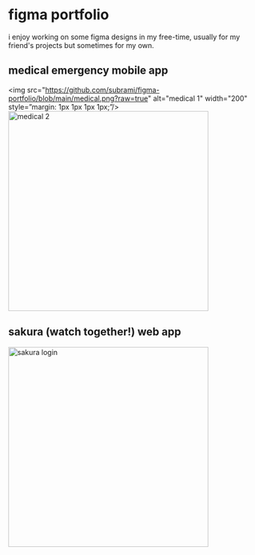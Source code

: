 # figma portfolio

i enjoy working on some figma designs in my free-time, usually for my friend's projects but sometimes for my own.


## medical emergency mobile app

<img src="https://github.com/subrami/figma-portfolio/blob/main/medical.png?raw=true" alt="medical 1" width="200" style=”margin: 1px 1px 1px 1px;”/>  <img src="https://github.com/subrami/figma-portfolio/blob/main/medical%20(1).png" alt="medical 2" width="400"/>



## sakura (watch together!) web app
<img src="https://github.com/subrami/figma-portfolio/blob/main/Sakura%20Prototype%20-%20Login.png" alt="sakura login" width="400"/>
